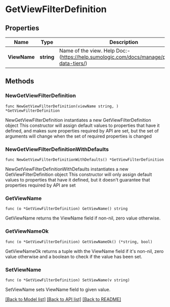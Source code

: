# GetViewFilterDefinition

## Properties

Name | Type | Description | Notes
------------ | ------------- | ------------- | -------------
**ViewName** | **string** | Name of the view. Help Doc:- (https://help.sumologic.com/docs/manage/partitions-data-tiers/) | 

## Methods

### NewGetViewFilterDefinition

`func NewGetViewFilterDefinition(viewName string, ) *GetViewFilterDefinition`

NewGetViewFilterDefinition instantiates a new GetViewFilterDefinition object
This constructor will assign default values to properties that have it defined,
and makes sure properties required by API are set, but the set of arguments
will change when the set of required properties is changed

### NewGetViewFilterDefinitionWithDefaults

`func NewGetViewFilterDefinitionWithDefaults() *GetViewFilterDefinition`

NewGetViewFilterDefinitionWithDefaults instantiates a new GetViewFilterDefinition object
This constructor will only assign default values to properties that have it defined,
but it doesn't guarantee that properties required by API are set

### GetViewName

`func (o *GetViewFilterDefinition) GetViewName() string`

GetViewName returns the ViewName field if non-nil, zero value otherwise.

### GetViewNameOk

`func (o *GetViewFilterDefinition) GetViewNameOk() (*string, bool)`

GetViewNameOk returns a tuple with the ViewName field if it's non-nil, zero value otherwise
and a boolean to check if the value has been set.

### SetViewName

`func (o *GetViewFilterDefinition) SetViewName(v string)`

SetViewName sets ViewName field to given value.



[[Back to Model list]](../README.md#documentation-for-models) [[Back to API list]](../README.md#documentation-for-api-endpoints) [[Back to README]](../README.md)


